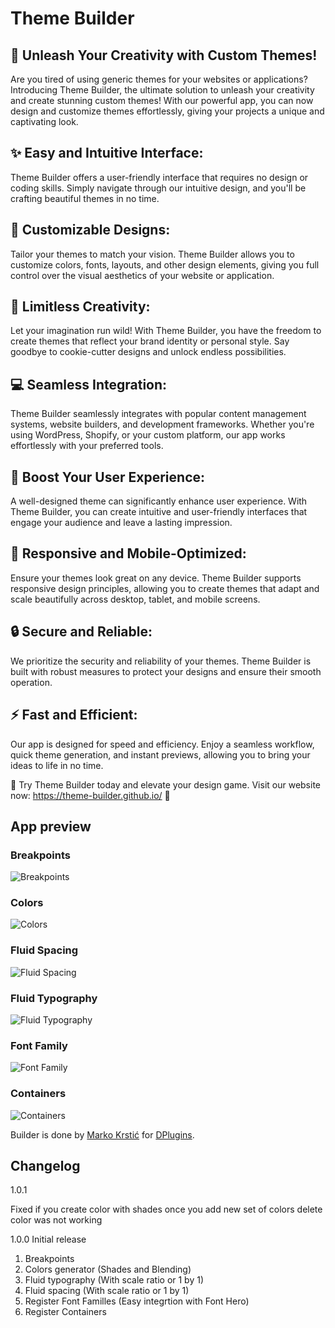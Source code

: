 # Theme Builder
## 🌈 Unleash Your Creativity with Custom Themes! 

Are you tired of using generic themes for your websites or applications? Introducing Theme Builder, the ultimate solution to unleash your creativity and create stunning custom themes! With our powerful app, you can now design and customize themes effortlessly, giving your projects a unique and captivating look.

## ✨ Easy and Intuitive Interface:
Theme Builder offers a user-friendly interface that requires no design or coding skills. Simply navigate through our intuitive design, and you'll be crafting beautiful themes in no time.

## 🎨 Customizable Designs:
Tailor your themes to match your vision. Theme Builder allows you to customize colors, fonts, layouts, and other design elements, giving you full control over the visual aesthetics of your website or application.

## 🌟 Limitless Creativity:
Let your imagination run wild! With Theme Builder, you have the freedom to create themes that reflect your brand identity or personal style. Say goodbye to cookie-cutter designs and unlock endless possibilities.

## 💻 Seamless Integration:
Theme Builder seamlessly integrates with popular content management systems, website builders, and development frameworks. Whether you're using WordPress, Shopify, or your custom platform, our app works effortlessly with your preferred tools.

## 🚀 Boost Your User Experience:
A well-designed theme can significantly enhance user experience. With Theme Builder, you can create intuitive and user-friendly interfaces that engage your audience and leave a lasting impression.

## 📐 Responsive and Mobile-Optimized:
Ensure your themes look great on any device. Theme Builder supports responsive design principles, allowing you to create themes that adapt and scale beautifully across desktop, tablet, and mobile screens.

## 🔒 Secure and Reliable:
We prioritize the security and reliability of your themes. Theme Builder is built with robust measures to protect your designs and ensure their smooth operation.

## ⚡ Fast and Efficient:
Our app is designed for speed and efficiency. Enjoy a seamless workflow, quick theme generation, and instant previews, allowing you to bring your ideas to life in no time.

🌟 Try Theme Builder today and elevate your design game. Visit our website now: https://theme-builder.github.io/ 🌟

## App preview

### Breakpoints
![Breakpoints](./public/Breakpoints.png)

### Colors
![Colors](./public/Colors.png)

### Fluid Spacing
![Fluid Spacing](./public/fluid-spacing.png)

### Fluid Typography
![Fluid Typography](./public/fluid-typography.png)

### Font Family
![Font Family](./public/font-family.png)

### Containers
![Containers](./public/containers.png)


Builder is done by [Marko Krstić](https://markokrstic.com/) for [DPlugins](https://dplugins.com/).


## Changelog 

1.0.1 

Fixed if you create color with shades once you add new set of colors delete color was not working

1.0.0 Initial release

1. Breakpoints
2. Colors generator (Shades and Blending)
3. Fluid typography (With scale ratio or 1 by 1)
4. Fluid spacing (With scale ratio or 1 by 1)
5. Register Font Familles (Easy integrtion with Font Hero)
6. Register Containers